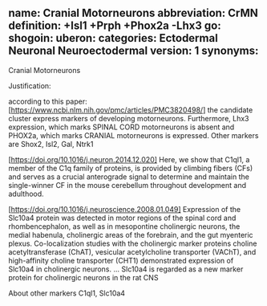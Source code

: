 name: Cranial Motorneurons
abbreviation: CrMN
definition: +Isl1 +Prph +Phox2a -Lhx3 
go:
shogoin: 
uberon:
categories: Ectodermal Neuronal Neuroectodermal
version: 1
synonyms:
---

Cranial Motorneurons

Justification:

according to this paper:
[https://www.ncbi.nlm.nih.gov/pmc/articles/PMC3820498/]
the candidate cluster express markers of developing motorneurons. Furthermore, Lhx3 expression, which marks SPINAL CORD motorneurons is absent and PHOX2a, which marks CRANIAL motorneurons is expressed.
Other markers are Shox2, Isl2, Gal, Ntrk1

[https://doi.org/10.1016/j.neuron.2014.12.020] Here, we show that C1ql1, a member of the C1q family of proteins, is provided by climbing fibers (CFs) and serves as a crucial anterograde signal to determine and maintain the single-winner CF in the mouse cerebellum throughout development and adulthood.

[https://doi.org/10.1016/j.neuroscience.2008.01.049] Expression of the Slc10a4 protein was detected in motor regions of the spinal cord and rhombencephalon, as well as in mesopontine cholinergic neurons, the medial habenula, cholinergic areas of the forebrain, and the gut myenteric plexus. Co-localization studies with the cholinergic marker proteins choline acetyltransferase (ChAT), vesicular acetylcholine transporter (VAChT), and high-affinity choline transporter (CHT1) demonstrated expression of Slc10a4 in cholinergic neurons. ... Slc10a4 is regarded as a new marker protein for cholinergic neurons in the rat CNS


About other markers
C1ql1, Slc10a4
